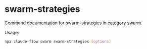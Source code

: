 # swarm-strategies

Command documentation for swarm-strategies in category swarm.

Usage:

```bash
npx claude-flow swarm swarm-strategies [options]
```
